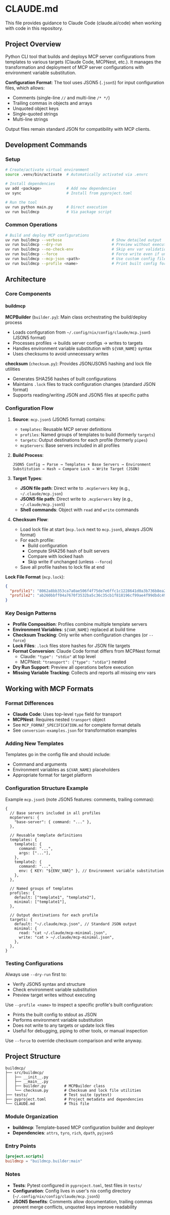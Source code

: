 # CLAUDE.md

This file provides guidance to Claude Code (claude.ai/code) when working with code in this repository.

## Project Overview

Python CLI tool that builds and deploys MCP server configurations from templates to various targets (Claude Code, MCPNest, etc.). It manages the transformation and deployment of MCP server configurations with environment variable substitution.

**Configuration Format**: The tool uses JSON5 (`.json5`) for input configuration files, which allows:
- Comments (single-line `//` and multi-line `/* */`)
- Trailing commas in objects and arrays
- Unquoted object keys
- Single-quoted strings
- Multi-line strings

Output files remain standard JSON for compatibility with MCP clients.

## Development Commands

### Setup
```bash
# Create/activate virtual environment
source .venv/bin/activate  # Automatically activated via .envrc

# Install dependencies
uv add <package>           # Add new dependencies
uv sync                    # Install from pyproject.toml

# Run the tool
uv run python main.py      # Direct execution
uv run buildmcp            # Via package script
```

### Common Operations

```bash
# Build and deploy MCP configurations
uv run buildmcp --verbose                      # Show detailed output
uv run buildmcp --dry-run                      # Preview without executing
uv run buildmcp --no-check-env                 # Skip env var validation
uv run buildmcp --force                        # Force write even if unchanged
uv run buildmcp --mcp-json <path>              # Use custom config file
uv run buildmcp --profile <name>               # Print built config for profile to stdout
```

## Architecture

### Core Components

#### buildmcp

**MCPBuilder** (`builder.py`): Main class orchestrating the build/deploy process
- Loads configuration from `~/.config/nix/config/claude/mcp.json5` (JSON5 format)
- Processes profiles → builds server configs → writes to targets
- Handles environment variable substitution with `${VAR_NAME}` syntax
- Uses checksums to avoid unnecessary writes

**checksum** (`checksum.py`): Provides JSON/JSON5 hashing and lock file utilities
- Generates SHA256 hashes of built configurations
- Maintains `.lock` files to track configuration changes (standard JSON format)
- Supports reading/writing JSON and JSON5 files at specific paths

### Configuration Flow

1. **Source**: `mcp.json5` (JSON5 format) contains:
   - `templates`: Reusable MCP server definitions
   - `profiles`: Named groups of templates to build (formerly `targets`)
   - `targets`: Output destinations for each profile (formerly `pipes`)
   - `mcpServers`: Base servers included in all profiles

2. **Build Process**:
   ```
   JSON5 Config → Parse → Templates + Base Servers → Environment Substitution → Hash → Compare Lock → Write Target (JSON)
   ```

3. **Target Types**:
   - **JSON file path**: Direct write to `.mcpServers` key (e.g., `~/.claude/mcp.json`)
   - **JSON5 file path**: Direct write to `.mcpServers` key (e.g., `~/.claude/mcp.json5`)
   - **Shell commands**: Object with `read` and `write` commands

4. **Checksum Flow**:
   - Load lock file at start (`mcp.lock` next to `mcp.json5`, always JSON format)
   - For each profile:
     - Build configuration
     - Compute SHA256 hash of built servers
     - Compare with locked hash
     - Skip write if unchanged (unless `--force`)
   - Save all profile hashes to lock file at end

**Lock File Format** (`mcp.lock`):
```json
{
  "profile1": "8062a8bb353ca7a0ae506f4f75de7e6ffc1c1228641d0a3b736b8ea277958238",
  "profile2": "ab260bbff04a7670f3532ba5c36c35cb1f818196cf99ae4f99dbdc495a0aff47"
}
```

### Key Design Patterns

- **Profile Composition**: Profiles combine multiple template servers
- **Environment Variables**: `${VAR_NAME}` replaced at build time
- **Checksum Tracking**: Only write when configuration changes (or `--force`)
- **Lock Files**: `.lock` files store hashes for JSON file targets
- **Format Conversion**: Claude Code format differs from MCPNest format
  - Claude: `"type": "stdio"` at top level
  - MCPNest: `"transport": {"type": "stdio"}` nested
- **Dry Run Support**: Preview all operations before execution
- **Missing Variable Tracking**: Collects and reports all missing env vars

## Working with MCP Formats

### Format Differences
- **Claude Code**: Uses top-level `type` field for transport
- **MCPNest**: Requires nested `transport` object
- See `MCP_FORMAT_SPECIFICATION.md` for complete format details
- See `conversion-examples.json` for transformation examples

### Adding New Templates
Templates go in the config file and should include:
- Command and arguments
- Environment variables as `${VAR_NAME}` placeholders
- Appropriate format for target platform

### Configuration Structure Example

Example `mcp.json5` (note JSON5 features: comments, trailing commas):

```json5
{
  // Base servers included in all profiles
  mcpServers: {
    "base-server": { command: "..." },
  },

  // Reusable template definitions
  templates: {
    template1: {
      command: "...",
      args: ["..."],
    },
    template2: {
      command: "...",
      env: { KEY: "${ENV_VAR}" }, // Environment variable substitution
    },
  },

  // Named groups of templates
  profiles: {
    default: ["template1", "template2"],
    minimal: ["template1"],
  },

  // Output destinations for each profile
  targets: {
    default: "~/.claude/mcp.json", // Standard JSON output
    minimal: {
      read: "cat ~/.claude/mcp-minimal.json",
      write: "cat > ~/.claude/mcp-minimal.json",
    },
  },
}
```

### Testing Configurations
Always use `--dry-run` first to:
- Verify JSON5 syntax and structure
- Check environment variable substitution
- Preview target writes without executing

Use `--profile <name>` to inspect a specific profile's built configuration:
- Prints the built config to stdout as JSON
- Performs environment variable substitution
- Does not write to any targets or update lock files
- Useful for debugging, piping to other tools, or manual inspection

Use `--force` to override checksum comparison and write anyway.

## Project Structure

```
buildmcp/
├── src/buildmcp/
│   ├── __init__.py
│   ├── __main__.py
│   ├── builder.py        # MCPBuilder class
│   └── checksum.py       # Checksum and lock file utilities
├── tests/                # Test suite (pytest)
├── pyproject.toml        # Project metadata and dependencies
└── CLAUDE.md             # This file
```

### Module Organization

- **buildmcp**: Template-based MCP configuration builder and deployer
- **Dependencies**: `attrs`, `tyro`, `rich`, `dpath`, `pyjson5`

### Entry Points

```toml
[project.scripts]
buildmcp = "buildmcp.builder:main"
```

### Notes

- **Tests**: Pytest configured in `pyproject.toml`, test files in `tests/`
- **Configuration**: Config lives in user's nix config directory (`~/.config/nix/config/claude/mcp.json5`)
- **JSON5 Benefits**: Comments allow documentation, trailing commas prevent merge conflicts, unquoted keys improve readability